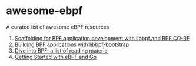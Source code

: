 # awesome-ebpf
A curated list of awesome eBPF resources

1. [Scaffolding for BPF application development with libbpf and BPF CO-RE](https://github.com/libbpf/libbpf-bootstrap)
2. [Building BPF applications with libbpf-bootstrap](https://nakryiko.com/posts/libbpf-bootstrap/)
3. [Dive into BPF: a list of reading material](https://qmonnet.github.io/whirl-offload/2016/09/01/dive-into-bpf/)
4. [Getting Started with eBPF and Go](https://networkop.co.uk/post/2021-03-ebpf-intro/)
